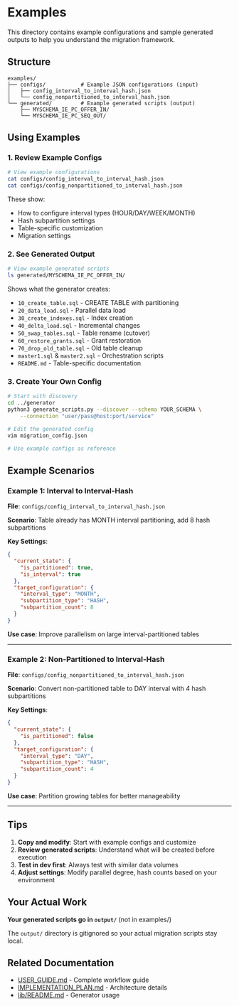 # Examples

This directory contains example configurations and sample generated outputs to help you understand the migration framework.

## Structure

```
examples/
├── configs/           # Example JSON configurations (input)
│   ├── config_interval_to_interval_hash.json
│   └── config_nonpartitioned_to_interval_hash.json
└── generated/         # Example generated scripts (output)
    ├── MYSCHEMA_IE_PC_OFFER_IN/
    └── MYSCHEMA_IE_PC_SEQ_OUT/
```

## Using Examples

### 1. Review Example Configs

```bash
# View example configurations
cat configs/config_interval_to_interval_hash.json
cat configs/config_nonpartitioned_to_interval_hash.json
```

These show:
- How to configure interval types (HOUR/DAY/WEEK/MONTH)
- Hash subpartition settings
- Table-specific customization
- Migration settings

### 2. See Generated Output

```bash
# View example generated scripts
ls generated/MYSCHEMA_IE_PC_OFFER_IN/
```

Shows what the generator creates:
- `10_create_table.sql` - CREATE TABLE with partitioning
- `20_data_load.sql` - Parallel data load
- `30_create_indexes.sql` - Index creation
- `40_delta_load.sql` - Incremental changes
- `50_swap_tables.sql` - Table rename (cutover)
- `60_restore_grants.sql` - Grant restoration
- `70_drop_old_table.sql` - Old table cleanup
- `master1.sql` & `master2.sql` - Orchestration scripts
- `README.md` - Table-specific documentation

### 3. Create Your Own Config

```bash
# Start with discovery
cd ../generator
python3 generate_scripts.py --discover --schema YOUR_SCHEMA \
    --connection "user/pass@host:port/service"

# Edit the generated config
vim migration_config.json

# Use example configs as reference
```

## Example Scenarios

### Example 1: Interval to Interval-Hash

**File**: `configs/config_interval_to_interval_hash.json`

**Scenario**: Table already has MONTH interval partitioning, add 8 hash subpartitions

**Key Settings**:
```json
{
  "current_state": {
    "is_partitioned": true,
    "is_interval": true
  },
  "target_configuration": {
    "interval_type": "MONTH",
    "subpartition_type": "HASH",
    "subpartition_count": 8
  }
}
```

**Use case**: Improve parallelism on large interval-partitioned tables

---

### Example 2: Non-Partitioned to Interval-Hash

**File**: `configs/config_nonpartitioned_to_interval_hash.json`

**Scenario**: Convert non-partitioned table to DAY interval with 4 hash subpartitions

**Key Settings**:
```json
{
  "current_state": {
    "is_partitioned": false
  },
  "target_configuration": {
    "interval_type": "DAY",
    "subpartition_type": "HASH",
    "subpartition_count": 4
  }
}
```

**Use case**: Partition growing tables for better manageability

---

## Tips

1. **Copy and modify**: Start with example configs and customize
2. **Review generated scripts**: Understand what will be created before execution
3. **Test in dev first**: Always test with similar data volumes
4. **Adjust settings**: Modify parallel degree, hash counts based on your environment

## Your Actual Work

**Your generated scripts go in `output/`** (not in examples/)

The `output/` directory is gitignored so your actual migration scripts stay local.

## Related Documentation

- [USER_GUIDE.md](../USER_GUIDE.md) - Complete workflow guide
- [IMPLEMENTATION_PLAN.md](../IMPLEMENTATION_PLAN.md) - Architecture details
- [lib/README.md](../lib/README.md) - Generator usage
